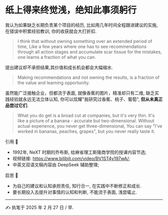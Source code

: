 # 纸上得来终觉浅，绝知此事须躬行

我认为如果缺乏长期负责某个项目的经历, 比如用几年时间全程跟进建议的实施, 在错误中积累经验教训, 你的收获就会大打折扣.

> I think that without owning something over an extended period of time, Like a few years where one has to see recommendations through all action stages and accumulate scar tissue for the mistakes, one learns a fraction of what you can.

提出建议却不承担结果,其价值和成长机会都会大幅缩水.

> Making recommendations and not owning the results, is a fraction of the value and learning opportunity.

虽然能广泛接触企业，但都流于表面, 就像香蕉的图片，精准却只有二维, 缺乏实践经验就永远无法立体认知, 你可以炫耀"我研究过香蕉、桃子、葡萄", **但从未真正品尝过它们**.

> What you do get is a broad cut at companies, but it's very thin. It's like a picture of a banana - accurate but two-dimensional. Without actual experience, you never get three-dimensional, You can say "I've worked in bananas, peaches, grapes", but you never really taste it.

引用 🔗

- 1992年, NeXT 时期的乔布斯, 给麻省理工斯隆商学院的授课内容节选;
- 视频链接: https://www.bilibili.com/video/BV1ST4y197wA/;
- 中英文双语文稿内容由 DeepSeek 辅助整理;


启思 🤔 

- 为自己的建议和认知承担责任, 知行合一, 在实践中不断修正和成长.
- 要长期投入去提升对事情的认知和判断, 不能流于表面, 浅尝辄止.

---

✍️ 执笔于 2025 年 2 月 27 日 / 早.
